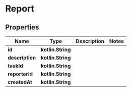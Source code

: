 
# Report

## Properties
| Name | Type | Description | Notes |
| ------------ | ------------- | ------------- | ------------- |
| **id** | **kotlin.String** |  |  |
| **description** | **kotlin.String** |  |  |
| **taskId** | **kotlin.String** |  |  |
| **reporterId** | **kotlin.String** |  |  |
| **createdAt** | **kotlin.String** |  |  |




